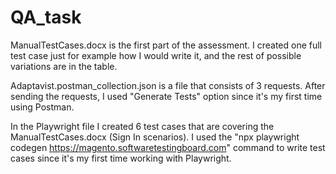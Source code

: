 # QA_task
ManualTestCases.docx is the first part of the assessment. I created one full test case just for example how I would write it, and the rest of possible variations are in the table.

Adaptavist.postman_collection.json is a file that consists of 3 requests. After sending the requests, I used "Generate Tests" option since it's my first time using Postman.

In the Playwright file I created 6 test cases that are covering the ManualTestCases.docx (Sign In scenarios). I used the "npx playwright codegen https://magento.softwaretestingboard.com" command to write test cases since it's my first time working with Playwright.


